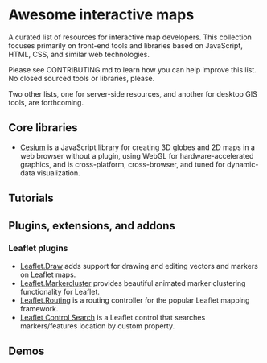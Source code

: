 # Awesome interactive maps
A curated list of resources for interactive map developers. This collection focuses primarily on front-end tools and libraries based on JavaScript, HTML, CSS, and similar web technologies.

Please see CONTRIBUTING.md to learn how you can help improve this list. No closed sourced tools or libraries, please.

Two other lists, one for server-side resources, and another for desktop GIS tools, are forthcoming.

## Core libraries

* [Cesium](https://cesiumjs.org/) is a JavaScript library for creating 3D globes and 2D maps in a web browser without a plugin, using WebGL for hardware-accelerated graphics, and is cross-platform, cross-browser, and tuned for dynamic-data visualization.

## Tutorials

## Plugins, extensions, and addons

### Leaflet plugins

* [Leaflet.Draw](https://github.com/Leaflet/Leaflet.draw) adds support for drawing and editing vectors and markers on Leaflet maps.
* [Leaflet.Markercluster](https://github.com/Leaflet/Leaflet.markercluster) provides beautiful animated marker clustering functionality for Leaflet.
* [Leaflet.Routing](https://github.com/Turistforeningen/leaflet-routing) is a routing controller for the popular Leaflet mapping framework.
* [Leaflet Control Search](https://github.com/stefanocudini/leaflet-search) is a Leaflet control that searches markers/features location by custom property.

## Demos
